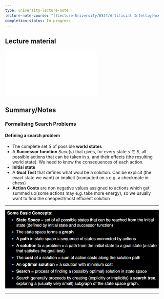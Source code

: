 ```yaml
---
type: university-lecture-note
lecture-note-course: "[[Lecture|University/WS24/Artificial Intelligence/Lecture]]"
completion-status: In progress
---
```

## Lecture material
![](_attachments/02_Blind_Search.pdf)
## Summary/Notes
### Formalising Search Problems
#### Defining a search problem
- The complete set $S$ of possible **world states**
- A **Successor function** $Succ(s)$ that gives, for every state $s \in S$, all possible actions that can be taken in $s$, and their effects (the resulting world state). We need to know the consequences of each action.
- **Initial state**
- A **Goal Test** that defines what woul be a solution. Can be explicit (the exact state we want) or implicit (computed on $s$ e.g. a checkmate in chess)
- **Action Costs** are non negative values assigned to actions which get summed up(some actions may e.g. take more energy), so we usually want to find the cheapest/most efficient solution
---

![500](_attachments/Pasted%20image%2020241014121913.png)

---
